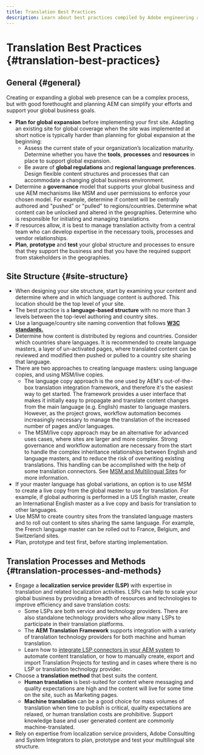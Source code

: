 ```yaml
---
title: Translation Best Practices
description: Learn about best practices compiled by Adobe engineering and consulting teams to help you get up and running with translation projects.
---
```


# Translation Best Practices {#translation-best-practices}

## General {#general}

Creating or expanding a global web presence can be a complex process, but with good forethought and planning AEM can simplify your efforts and support your global business goals.

* **Plan for global expansion** before implementing your first site. Adapting an existing site for global coverage when the site was implemented at short notice is typically harder than planning for global expansion at the beginning:
  * Assess the current state of your organization’s localization maturity. Determine whether you have the **tools**, **processes** and **resources** in place to support global expansion.
  * Be aware of **global regulations** and **regional language preferences**. Design flexible content structures and processes that can accommodate a changing global business environment.
* Determine a **governance** model that supports your global business and use AEM mechanisms like MSM and user permissions to enforce your chosen model. For example, determine if content will be centrally authored and "pushed" or "pulled" to regions/countries. Determine what content can be unlocked and altered in the geographies. Determine who is responsible for initiating and managing translations.
* If resources allow, it is best to manage translation activity from a central team who can develop expertise in the necessary tools, processes and vendor relationships.
* **Plan**, **prototype** and **test** your global structure and processes to ensure that they support the business and that you have the required support from stakeholders in the geographies.

## Site Structure {#site-structure}

* When designing your site structure, start by examining your content and determine where and in which language content is authored. This location should be the top level of your site.
* The best practice is a **language-based structure** with no more than 3 levels between the top-level authoring and country sites.
* Use a language/country site naming convention that follows **[W3C standards.](/help/sites-cloud/authoring/fundamentals/accessible-content.md)**
* Determine how content is distributed by regions and countries. Consider which countries share languages. It is recommended to create language masters, a layer of un-activated pages, where translated content can be reviewed and modified then pushed or pulled to a country site sharing that language.
* There are two approaches to creating language masters: using language copies, and using MSM/live copies.
  * The language copy approach is the one used by AEM's out-of-the-box translation integration framework, and therefore it's the easiest way to get started. The framework provides a user interface that makes it initially easy to propagate and translate content changes from the main language (e.g. English) master to language masters. However, as the project grows, workflow automation becomes increasingly necessary to manage the translation of the increased number of pages and/or languages.
  * The MSM/live copy approach may be an alternative for advanced uses cases, where sites are larger and more complex. Strong governance and workflow automation are necessary from the start to handle the complex inheritance relationships between English and language masters, and to reduce the risk of overwriting existing translations. This handling can be accomplished with the help of some translation connectors. See [MSM and Multilingual Sites](/help/sites-cloud/administering/msm/best-practices.md#msm-and-multilingual-websites) for more information.
* If your master language has global variations, an option is to use MSM to create a live copy from the global master to use for translation. For example, if global authoring is performed in a US English master, create an International English master as a live copy and basis for translation to other languages.
* Use MSM to create country sites from the translated language masters and to roll out content to sites sharing the same language. For example, the French language master can be rolled out to France, Belgium, and Switzerland sites.
* Plan, prototype and test first, before starting implementation.

## Translation Processes and Methods {#translation-processes-and-methods}

* Engage a **localization service provider (LSP)** with expertise in translation and related localization activities. LSPs can help to scale your global business by providing a breadth of resources and technologies to improve efficiency and save translation costs:
  * Some LSPs are both service and technology providers. There are also standalone technology providers who allow many LSPs to participate in their translation platforms.
  * The **AEM Translation Framework** supports integration with a variety of translation technology providers for both machine and human translation.
  * Learn how to [integrate LSP connectors in your AEM system](/help/sites-cloud/administering/translation/integration-framework.md) to automate content translation, or how to manually create, export and import Translation Projects for testing and in cases where there is no LSP or translation technology provider.
* Choose a **translation method** that best suits the content.
  * **Human translation** is best-suited for content where messaging and quality expectations are high and the content will live for some time on the site, such as Marketing pages.
  * **Machine translation** can be a good choice for mass volumes of translation when time to publish is critical, quality expectations are relaxed, or human translation costs are prohibitive. Support knowledge base and user generated content are commonly machine-translated.
* Rely on expertise from localization service providers, Adobe Consulting and System Integrators to plan, prototype and test your multilingual site structure.
